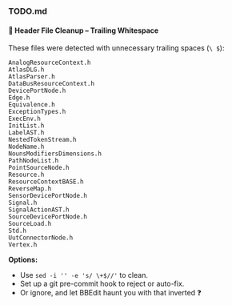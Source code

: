 ### TODO.md

#### 🔧 Header File Cleanup – Trailing Whitespace
These files were detected with unnecessary trailing spaces (`\ $`):

```
AnalogResourceContext.h  
AtlasDLG.h  
AtlasParser.h  
DataBusResourceContext.h  
DevicePortNode.h  
Edge.h  
Equivalence.h  
ExceptionTypes.h  
ExecEnv.h  
InitList.h  
LabelAST.h  
NestedTokenStream.h  
NodeName.h  
NounsModifiersDimensions.h  
PathNodeList.h  
PointSourceNode.h  
Resource.h  
ResourceContextBASE.h  
ReverseMap.h  
SensorDevicePortNode.h  
Signal.h  
SignalActionAST.h  
SourceDevicePortNode.h  
SourceLoad.h  
Std.h  
UutConnectorNode.h  
Vertex.h  
```

**Options:**
- Use `sed -i '' -e 's/ \+$//'` to clean.
- Set up a git pre-commit hook to reject or auto-fix.
- Or ignore, and let BBEdit haunt you with that inverted ❓
